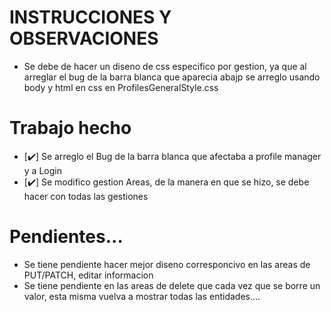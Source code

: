 # INSTRUCCIONES Y OBSERVACIONES
- Se debe de hacer un diseno de css especifico por gestion, ya que al arreglar el bug de la barra blanca que aparecia abajp se arreglo usando body y html en css en ProfilesGeneralStyle.css

# Trabajo hecho
- [✔️] Se arreglo el Bug de la barra blanca que afectaba a profile manager y a Login
- [✔️] Se modifico gestion Areas, de la manera en que se hizo, se debe hacer con todas las gestiones

# Pendientes...
- Se tiene pendiente hacer mejor diseno corresponcivo en las areas de PUT/PATCH, editar informacion
- Se tiene pendiente en las areas de delete que cada vez que se borre un valor, esta misma vuelva a mostrar todas las entidades....
